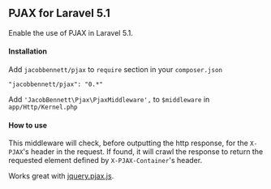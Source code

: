 ## PJAX for Laravel 5.1

Enable the use of PJAX in Laravel 5.1.

#### Installation

Add `jacobbennett/pjax` to `require` section in your `composer.json`

	"jacobbennett/pjax": "0.*"

Add `'JacobBennett\Pjax\PjaxMiddleware',` to `$middleware` in `app/Http/Kernel.php`

#### How to use

This middleware will check, before outputting the http response, for the `X-PJAX`'s 
header in the request. If found, it will crawl the response to return the requested 
element defined by `X-PJAX-Container`'s header.

Works great with [jquery.pjax.js](https://github.com/defunkt/jquery-pjax).
